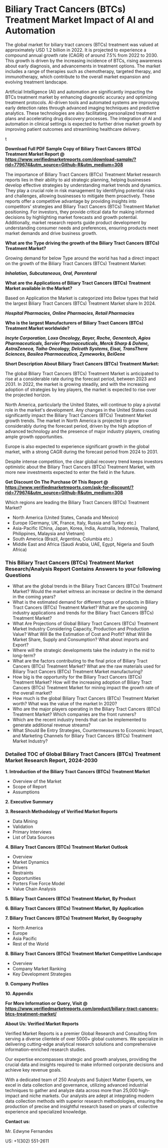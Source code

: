<meta name="title" content="Global Biliary Tract Cancers (BTCs) Treatment Market Impact of AI and Automation"><meta name="description" content="The global market for biliary tract cancers (BTCs) treatment was valued at approximately USD 1.2 billion in 2022. It is projected to experience a compound annual growt"><meta name="title" content="Biliary Tract Cancers (BTCs) Treatment Market Size, Share, Scope, Trends, Growth, Opportunities, Analysis, Forecast"><h1>Biliary Tract Cancers (BTCs) Treatment Market Impact of AI and Automation</h1><p>The global market for biliary tract cancers (BTCs) treatment was valued at approximately USD 1.2 billion in 2022. It is projected to experience a compound annual growth rate (CAGR) of around 7.5% from 2022 to 2030. This growth is driven by the increasing incidence of BTCs, rising awareness about early diagnosis, and advancements in treatment options. The market includes a range of therapies such as chemotherapy, targeted therapy, and immunotherapy, which contribute to the overall market expansion and evolving treatment landscape.</p><p>Artificial Intelligence (AI) and automation are significantly impacting the BTCs treatment market by enhancing diagnostic accuracy and optimizing treatment protocols. AI-driven tools and automated systems are improving early detection rates through advanced imaging techniques and predictive analytics. These technologies are also facilitating personalized treatment plans and accelerating drug discovery processes. The integration of AI and automation in clinical settings is expected to further drive market growth by improving patient outcomes and streamlining healthcare delivery.</p>t</p><p id="" class=""><strong>Download Full PDF Sample Copy of Biliary Tract Cancers (BTCs) Treatment Market Report @ <a href="https://www.verifiedmarketreports.com/download-sample/?rid=779674&utm_source=Github-R&utm_medium=308" target="_blank">https://www.verifiedmarketreports.com/download-sample/?rid=779674&utm_source=Github-R&utm_medium=308</a></strong></p><p>The importance of&nbsp;Biliary Tract Cancers (BTCs) Treatment Market research reports lies in their ability to aid strategic planning, helping businesses develop effective strategies by understanding market trends and dynamics. They play a crucial role in risk management by identifying potential risks and challenges, allowing businesses to mitigate them proactively. These reports offer a competitive advantage by providing insights into competitors' strategies and Biliary Tract Cancers (BTCs) Treatment Market positioning. For investors, they provide critical data for making informed decisions by highlighting market forecasts and growth potential. Additionally, market research reports guide product development by understanding consumer needs and preferences, ensuring products meet market demands and drive business growth.</p><p><strong>What are the&nbsp;Type driving the growth of the Biliary Tract Cancers (BTCs) Treatment Market?</strong></p><p id="" class="">Growing demand for below Type around the world has had a direct impact on the growth of the Biliary Tract Cancers (BTCs) Treatment Market:</p><em><strong>Inhalation, Subcutaneous, Oral, Parenteral</strong></em></p><strong>What are the&nbsp;Applications&nbsp;of Biliary Tract Cancers (BTCs) Treatment Market available in the Market?</strong></p><p id="" class="">Based on Application the Market is categorized into Below types that held the largest Biliary Tract Cancers (BTCs) Treatment Market share In 2024.</p><em><strong>Hospital Pharmacies, Online Pharmacies, Retail Pharmacies</strong></em></p><strong>Who is the largest Manufacturers of Biliary Tract Cancers (BTCs) Treatment Market worldwide?</strong></p><p><em><strong>Incyte Corporation, Loxo Oncology, Bayer, Roche, Genentech, Agios Pharmaceuticals, Servier Pharmaceuticals, Merck Sharp & Dohme, AstraZeneca, Taiho Oncology, Delcath Systems, Eisai, TransThera Sciences, Basilea Pharmaceutica, Zymeworks, BeiGene</strong></em></p><p id="" class=""><strong>Short Description About Biliary Tract Cancers (BTCs) Treatment Market:</strong></p><p>The global Biliary Tract Cancers (BTCs) Treatment Market is anticipated to rise at a considerable rate during the forecast period, between 2023 and 2031. In 2022, the market is growing steadily, and with the increasing adoption of strategies by key players, the market is expected to rise over the projected horizon.</p><p>North America, particularly the United States, will continue to play a pivotal role in the market's development. Any changes in the United States could significantly impact the Biliary Tract Cancers (BTCs) Treatment Market growth trends. The market in North America is projected to grow considerably during the forecast period, driven by the high adoption of advanced technology and the presence of major industry players, creating ample growth opportunities.</p><p>Europe is also expected to experience significant growth in the global market, with a strong CAGR during the forecast period from 2024 to 2031.</p><p>Despite intense competition, the clear global recovery trend keeps investors optimistic about the Biliary Tract Cancers (BTCs) Treatment Market, with more new investments expected to enter the field in the future.</p><p id="" class=""><strong>Get Discount On The Purchase Of This Report @ <a href="https://www.verifiedmarketreports.com/ask-for-discount/?rid=779674&utm_source=Github-R&utm_medium=308" target="_blank">https://www.verifiedmarketreports.com/ask-for-discount/?rid=779674&utm_source=Github-R&utm_medium=308</a></strong></p>Which regions are leading the Biliary Tract Cancers (BTCs) Treatment Market?</p><ul><li>North America (United States, Canada and Mexico)</li><li>Europe (Germany, UK, France, Italy, Russia and Turkey etc.)</li><li>Asia-Pacific (China, Japan, Korea, India, Australia, Indonesia, Thailand, Philippines, Malaysia and Vietnam)</li><li>South America (Brazil, Argentina, Columbia etc.)</li><li>Middle East and Africa (Saudi Arabia, UAE, Egypt, Nigeria and South Africa)</li></ul><h3 id="" class="">This Biliary Tract Cancers (BTCs) Treatment Market Research/Analysis Report Contains Answers to your following Questions</h3><ul><li>What are the global trends in the Biliary Tract Cancers (BTCs) Treatment Market? Would the market witness an increase or decline in the demand in the coming years?</li><li>What is the estimated demand for different types of products in Biliary Tract Cancers (BTCs) Treatment Market? What are the upcoming industry applications and trends for the Biliary Tract Cancers (BTCs) Treatment Market?</li><li>What Are Projections of Global Biliary Tract Cancers (BTCs) Treatment Market Industry Considering Capacity, Production and Production Value? What Will Be the Estimation of Cost and Profit? What Will Be Market Share, Supply and Consumption? What about imports and Export?</li><li>Where will the strategic developments take the industry in the mid to long-term?</li><li>What are the factors contributing to the final price of Biliary Tract Cancers (BTCs) Treatment Market? What are the raw materials used for Biliary Tract Cancers (BTCs) Treatment Market manufacturing?</li><li>How big is the opportunity for the Biliary Tract Cancers (BTCs) Treatment Market? How will the increasing adoption of Biliary Tract Cancers (BTCs) Treatment Market for mining impact the growth rate of the overall market?</li><li>How much is the global Biliary Tract Cancers (BTCs) Treatment Market worth? What was the value of the market In 2020?</li><li>Who are the major players operating in the Biliary Tract Cancers (BTCs) Treatment Market? Which companies are the front runners?</li><li>Which are the recent industry trends that can be implemented to generate additional revenue streams?</li><li>What Should Be Entry Strategies, Countermeasures to Economic Impact, and Marketing Channels for Biliary Tract Cancers (BTCs) Treatment Market Industry?</li></ul><h3 id="" class="">Detailed TOC of Global Biliary Tract Cancers (BTCs) Treatment Market Research Report, 2024-2030</h3><p id="" class=""><strong>1. Introduction of the Biliary Tract Cancers (BTCs) Treatment Market</strong></p><ul><li>Overview of the Market</li><li>Scope of Report</li><li>Assumptions</li></ul><p id="" class=""><strong>2. Executive Summary</strong></p><p id="" class=""><strong>3. Research Methodology of Verified Market Reports</strong></p><ul><li>Data Mining</li><li>Validation</li><li>Primary Interviews</li><li>List of Data Sources</li></ul><p id="" class=""><strong>4. Biliary Tract Cancers (BTCs) Treatment Market Outlook</strong></p><ul><li>Overview</li><li>Market Dynamics</li><li>Drivers</li><li>Restraints</li><li>Opportunities</li><li>Porters Five Force Model</li><li>Value Chain Analysis</li></ul><p id="" class=""><strong>5. Biliary Tract Cancers (BTCs) Treatment Market, By Product</strong></p><p id="" class=""><strong>6. Biliary Tract Cancers (BTCs) Treatment Market, By Application</strong></p><p id="" class=""><strong>7. Biliary Tract Cancers (BTCs) Treatment Market, By Geography</strong></p><ul><li>North America</li><li>Europe</li><li>Asia Pacific</li><li>Rest of the World</li></ul><p id="" class=""><strong>8. Biliary Tract Cancers (BTCs) Treatment Market Competitive Landscape</strong></p><ul><li>Overview</li><li>Company Market Ranking</li><li>Key Development Strategies</li></ul><p id="" class=""><strong>9. Company Profiles</strong></p><p id="" class=""><strong>10. Appendix</strong></p><p id="" class=""><strong>For More Information or Query, Visit @ <a href="https://www.verifiedmarketreports.com/product/biliary-tract-cancers-btcs-treatment-market/" target="_blank">https://www.verifiedmarketreports.com/product/biliary-tract-cancers-btcs-treatment-market/</a></strong></p><p id="" class=""><strong>About Us: Verified Market Reports</strong></p><p id="" class="">Verified Market Reports is a premier Global Research and Consulting firm serving a diverse clientele of over 5000+ global customers. We specialize in delivering cutting-edge analytical research solutions and comprehensive information-enriched research studies.</p><p id="" class="">Our expertise encompasses strategic and growth analyses, providing the crucial data and insights required to make informed corporate decisions and achieve key revenue goals.</p><p id="" class="">With a dedicated team of 250 Analysts and Subject Matter Experts, we excel in data collection and governance, utilizing advanced industrial techniques to gather and analyze data across more than 25,000 high-impact and niche markets. Our analysts are adept at integrating modern data collection methods with superior research methodologies, ensuring the production of precise and insightful research based on years of collective experience and specialized knowledge.</p><p id="" class=""><strong>Contact us:</strong></p><p id="" class="">Mr. Edwyne Fernandes</p><p id="" class="">US: +1(302) 551-2611</p>